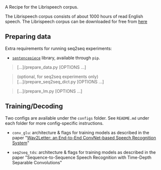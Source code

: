 A Recipe for the Librispeech corpus.

The Librispeech corpus consists of about 1000 hours of read English speech. The Librispeech corpus can be downloaded for free from [here](http://www.openslr.org/12)

## Preparing data
Extra requirements for running seq2seq experiments:
- [`sentencepiece`](https://github.com/google/sentencepiece) library, available through `pip`.

> [...]/prepare_data.py [OPTIONS ...]

> (optional, for seq2seq experiments only) [...]/prepare_seq2seq_dict.py [OPTIONS ...]

> [...]/prepare_lm.py [OPTIONS ...]

## Training/Decoding

Two configs are available under the `configs` folder. See `README.md` under each folder for more config-specific instructions.
- `conv_glu`: architecture & flags for training models as described in the paper "[Wav2Letter: an End-to-End ConvNet-based Speech Recognition System](https://arxiv.org/pdf/1609.03193.pdf)"

- `seq2seq_tds`: architecture & flags for training models as described in the paper "Sequence-to-Sequence Speech Recognition with Time-Depth Separable Convolutions"
